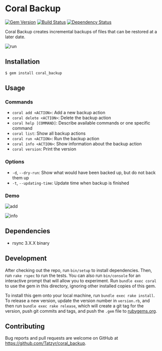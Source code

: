# Coral Backup

[![Gem Version](https://badge.fury.io/rb/coral_backup.svg)](http://badge.fury.io/rb/coral_backup)
[![Build Status](https://travis-ci.org/Tatzyr/coral_backup.svg?branch=master)](https://travis-ci.org/Tatzyr/coral_backup)
[![Dependency Status](https://gemnasium.com/Tatzyr/coral_backup.svg)](https://gemnasium.com/Tatzyr/coral_backup)

Coral Backup creates incremental backups of files that can be restored at a later date.

![run](https://cloud.githubusercontent.com/assets/1025461/8147090/2d8be3bc-1299-11e5-8c46-50127cf74246.gif)

## Installation

```
$ gem install coral_backup
```

## Usage
### Commands

* `coral add <ACTION>`: Add a new backup action
* `coral delete <ACTION>`: Delete the backup action
* `coral help [COMMAND]`: Describe available commands or one specific command
* `coral list`: Show all backup actions
* `coral run <ACTION>`: Run the backup action
* `coral info <ACTION>`: Show information about the backup action
* `coral version`: Print the version

### Options

* `-d`, `--dry-run`: Show what would have been backed up, but do not back them up
* `-t`, `--updating-time`: Update time when backup is finished

### Demo

![add](https://cloud.githubusercontent.com/assets/1025461/8147087/22e5ba1e-1299-11e5-91b2-1d39add9febb.gif)

![info](https://cloud.githubusercontent.com/assets/1025461/8147088/2a55297e-1299-11e5-8a2d-222902419c6c.gif)

## Dependencies

* rsync 3.X.X binary

## Development

After checking out the repo, run `bin/setup` to install dependencies. Then, run `rake rspec` to run the tests. You can also run `bin/console` for an interactive prompt that will allow you to experiment. Run `bundle exec coral` to use the gem in this directory, ignoring other installed copies of this gem.

To install this gem onto your local machine, run `bundle exec rake install`. To release a new version, update the version number in `version.rb`, and then run `bundle exec rake release`, which will create a git tag for the version, push git commits and tags, and push the `.gem` file to [rubygems.org](https://rubygems.org).

## Contributing

Bug reports and pull requests are welcome on GitHub at https://github.com/Tatzyr/coral_backup.
